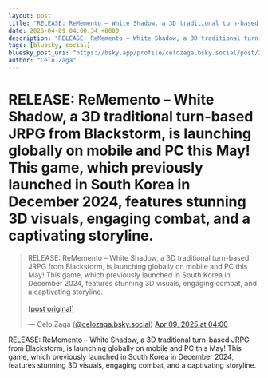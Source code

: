 ```yaml
---
layout: post
title: "RELEASE: ReMemento – White Shadow, a 3D traditional turn-based JRPG from Blackstorm, is launching globally on mobile and PC this May! This game, which previously launched in South Korea in December 2024, features stunning 3D visuals, engaging combat, and a captivating storyline."
date: 2025-04-09 04:00:34 +0000
description: "RELEASE: ReMemento – White Shadow, a 3D traditional turn-based JRPG from Blackstorm, is launching globally on mobile and PC this May! This game, which p..."
tags: [bluesky, social]
bluesky_post_uri: "https://bsky.app/profile/celozaga.bsky.social/post/3lme43ghqz72z"
author: "Celo Zaga"
---
```


<h1 class="bluesky-post-title">RELEASE: ReMemento – White Shadow, a 3D traditional turn-based JRPG from Blackstorm, is launching globally on mobile and PC this May! This game, which previously launched in South Korea in December 2024, features stunning 3D visuals, engaging combat, and a captivating storyline.</h1>


<blockquote class="bluesky-embed" data-bluesky-uri="at://did:plc:lmh6rennptq77inaztnovw4b/app.bsky.feed.post/3lme43ghqz72z" data-bluesky-embed-color-mode="system">
<p lang="">RELEASE: ReMemento – White Shadow, a 3D traditional turn-based JRPG from Blackstorm, is launching globally on mobile and PC this May! This game, which previously launched in South Korea in December 2024, features stunning 3D visuals, engaging combat, and a captivating storyline.<br><br><a href="https://bsky.app/profile/celozaga.bsky.social/post/3lme43ghqz72z">[post original]</a></p>
&mdash; Celo Zaga (<a href="https://bsky.app/profile/did:plc:lmh6rennptq77inaztnovw4b">@celozaga.bsky.social</a>) <a href="https://bsky.app/profile/celozaga.bsky.social/post/3lme43ghqz72z">Apr 09, 2025 at 04:00</a>
</blockquote>
<script async src="https://embed.bsky.app/static/embed.js" charset="utf-8"></script>


<p class="bluesky-post-description">RELEASE: ReMemento – White Shadow, a 3D traditional turn-based JRPG from Blackstorm, is launching globally on mobile and PC this May! This game, which previously launched in South Korea in December 2024, features stunning 3D visuals, engaging combat, and a captivating storyline.</p>
